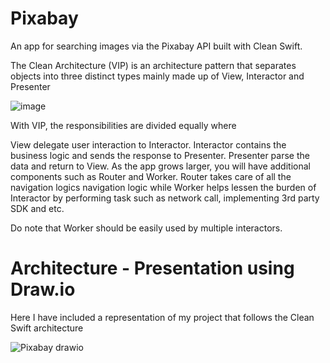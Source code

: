 # Pixabay
An app for searching images via the Pixabay API built with Clean Swift.

The Clean Architecture (VIP) is an architecture pattern that separates objects into three distinct types mainly made up of View, Interactor and Presenter

![image](https://user-images.githubusercontent.com/8598858/163920980-0aa20b36-a368-43fa-9aff-e1d3acc915f2.png)

With VIP, the responsibilities are divided equally where 

View delegate user interaction to Interactor.
Interactor contains the business logic and sends the response to Presenter.
Presenter parse the data and return to View.
As the app grows larger, you will have additional components such as Router and Worker. Router takes care of all the navigation logics navigation logic while Worker helps lessen the burden of Interactor by performing task such as network call, implementing 3rd party SDK and etc.

Do note that Worker should be easily used by multiple interactors. 

# Architecture - Presentation using Draw.io

Here I have included a representation of my project that follows the Clean Swift architecture

![Pixabay drawio](https://user-images.githubusercontent.com/8598858/164211078-2f7307d5-a395-4adc-8804-fc7c87f71ee1.png)
